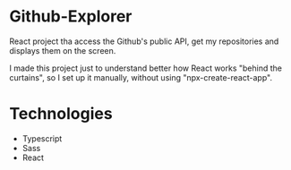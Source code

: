 # Github-Explorer

React project tha access the Github's public API, get my repositories and displays them on the screen.

I made this project just to understand better how React works "behind the curtains", so I set up it manually, without using "npx-create-react-app".

# Technologies

- Typescript
- Sass
- React
